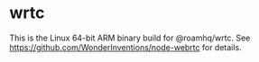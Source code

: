 # wrtc

This is the Linux 64-bit ARM binary build for @roamhq/wrtc.
See https://github.com/WonderInventions/node-webrtc for details.
